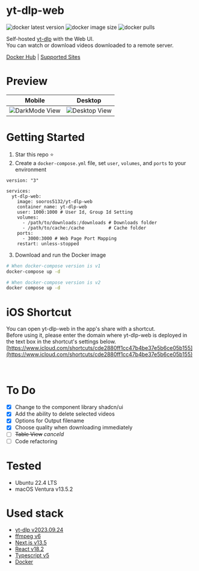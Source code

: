 # yt-dlp-web
![docker latest version](https://img.shields.io/docker/v/sooros5132/yt-dlp-web?color=#4c1) ![docker image size](https://img.shields.io/docker/image-size/sooros5132/yt-dlp-web) ![docker pulls](https://img.shields.io/docker/pulls/sooros5132/yt-dlp-web)

Self-hosted [yt-dlp](https://github.com/yt-dlp/yt-dlp) with the Web UI.<br />
You can watch or download videos downloaded to a remote server.

[Docker Hub](https://hub.docker.com/r/sooros5132/yt-dlp-web) | [Supported Sites](https://github.com/yt-dlp/yt-dlp/blob/master/supportedsites.md)
<br />

# Preview
| Mobile | Desktop | 
|--|--|
| ![DarkMode View](https://github.com/sooros5132/yt-dlp-web/assets/74892930/438d6fb9-18e5-4e89-949f-1b25e072af88) | ![Desktop View](https://github.com/sooros5132/yt-dlp-web/assets/74892930/5bb2d22a-2c93-4428-be02-02e1b65a361d) |

# Getting Started
1. Star this repo ⭐️
2. Create a `docker-compose.yml` file, set `user`, `volumes`, and `ports` to your environment
```YML
version: "3"

services:
  yt-dlp-web:
    image: sooros5132/yt-dlp-web
    container_name: yt-dlp-web
    user: 1000:1000 # User Id, Group Id Setting
    volumes:
      - /path/to/downloads:/downloads # Downloads folder
      - /path/to/cache:/cache         # Cache folder
    ports:
      - 3000:3000 # Web Page Port Mapping
    restart: unless-stopped
```

3. Download and run the Docker image
```BASH
# When docker-compose version is v1
docker-compose up -d

# When docker-compose version is v2
docker compose up -d
```

# iOS Shortcut
You can open yt-dlp-web in the app's share with a shortcut.<br/>Before using it, please enter the domain where yt-dlp-web is deployed in the text box in the shortcut's settings below.
[https://www.icloud.com/shortcuts/cde2880ff1cc47b4be37e5b6ce05b155](https://www.icloud.com/shortcuts/cde2880ff1cc47b4be37e5b6ce05b155)

<br />

# To Do
- [X] Change to the component library shadcn/ui
- [X] Add the ability to delete selected videos
- [X] Options for Output filename
- [X] Choose quality when downloading immediately
- [ ] ~~Table View~~ _canceld_
- [ ] Code refactoring

# Tested
- Ubuntu 22.4 LTS
- macOS Ventura v13.5.2

# Used stack
- [yt-dlp v2023.09.24](https://github.com/yt-dlp/yt-dlp)
- [ffmpeg v6](https://ffmpeg.org/)
- [Next.js v13.5](https://nextjs.org/)
- [React v18.2](https://react.dev/)
- [Typescript v5](https://www.typescriptlang.org/)
- [Docker](https://www.docker.com/)
